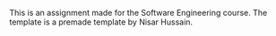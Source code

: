 This is an assignment made for the Software Engineering course. 
The template is a premade template by Nisar Hussain.
